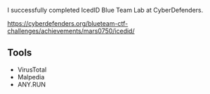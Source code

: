 I successfully completed IcedID Blue Team Lab at CyberDefenders.

https://cyberdefenders.org/blueteam-ctf-challenges/achievements/mars0750/icedid/ 

## Tools

- VirusTotal
- Malpedia
- ANY.RUN
